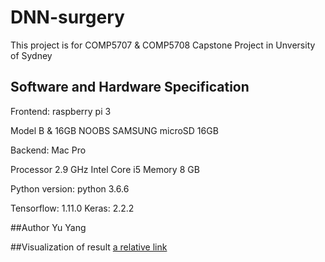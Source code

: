 # DNN-surgery
This project is for COMP5707 & COMP5708 Capstone Project in Unversity of Sydney


## Software and Hardware Specification


Frontend: raspberry pi 3

Model B \& 16GB NOOBS
SAMSUNG microSD 16GB


Backend: Mac Pro

Processor 2.9 GHz Intel Core i5
Memory 8 GB


Python version: python 3.6.6

Tensorflow: 1.11.0
Keras: 2.2.2


##Author
Yu Yang 

##Visualization of result
[a relative link](https://github.com/yangyuchelsea/DNN-surgery/blob/master/surgery_experiment/result/surgery/visual.ipynb)


